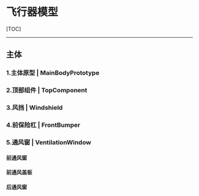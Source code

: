 # 飞行器模型

[TOC]

-----

## 主体

### 1.主体原型 | MainBodyPrototype





### 2.顶部组件  | TopComponent





### 3.风挡 | Windshield





### 4.前保险杠 | FrontBumper





### 5.通风窗 | VentilationWindow

#### 前通风窗



#### 前通风盖板



#### 后通风窗





